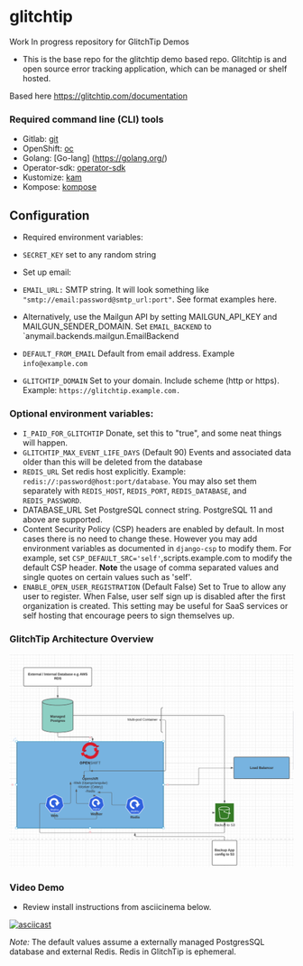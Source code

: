 # glitchtip
Work In progress repository for GlitchTip Demos 


- This is the base repo for the glitchtip demo based repo. Glitchtip is and open source error tracking application, which can be managed or shelf hosted. 

Based here https://glitchtip.com/documentation


### Required command line (CLI) tools

- Gitlab: [git](https://gitlab.com/glitchtip)
- OpenShift: [oc](https://docs.openshift.com/container-platform/4.2/cli_reference/openshift_cli/getting-started-cli.html#cli-installing-cli_cli-developer-commands)
- Golang: [Go-lang] (https://golang.org/)
- Operator-sdk: [operator-sdk](https://sdk.operatorframework.io/)
- Kustomize: [kam](https://kubectl.docs.kubernetes.io/installation/kustomize/)
- Kompose: [kompose](https://kompose.io/getting-started/)


## Configuration
- Required environment variables:

- `SECRET_KEY` set to any random string
- Set up email:
- `EMAIL_URL:` SMTP string. It will look something like `"smtp://email:password@smtp_url:port"`. See format examples here.
- Alternatively, use the Mailgun API by setting MAILGUN_API_KEY and MAILGUN_SENDER_DOMAIN. Set `EMAIL_BACKEND` to `anymail.backends.mailgun.EmailBackend
- `DEFAULT_FROM_EMAIL` Default from email address. Example `info@example.com`
- `GLITCHTIP_DOMAIN` Set to your domain. Include scheme (http or https). Example: `https://glitchtip.example.com.`

### Optional environment variables:

- `I_PAID_FOR_GLITCHTIP` Donate, set this to "true", and some neat things will happen. 
- `GLITCHTIP_MAX_EVENT_LIFE_DAYS` (Default 90) Events and associated data older than this will be deleted from the database
- `REDIS_URL` Set redis host explicitly. Example: `redis://:password@host:port/database`. You may also set them separately with `REDIS_HOST`, `REDIS_PORT`, `REDIS_DATABASE`, and `REDIS_PASSWORD`.
- DATABASE_URL Set PostgreSQL connect string. PostgreSQL 11 and above are supported.
- Content Security Policy (CSP) headers are enabled by default. In most cases there is no need to change these. However you may add environment variables as documented in `django-csp` to modify them. For example, set `CSP_DEFAULT_SRC='self'`,scripts.example.com to modify the default CSP header. **Note** the usage of comma separated values and single quotes on certain values such as 'self'.
- `ENABLE_OPEN_USER_REGISTRATION` (Default False) Set to True to allow any user to register. When False, user self sign up is disabled after the first organization is created. This setting may be useful for SaaS services or self hosting that encourage peers to sign themselves up.


### GlitchTip Architecture Overview

![Glitchtip](https://github.com/rh-cssre/glitchtip/blob/update_architecture/images/glitchtiparchitecture.png)


### Video Demo

- Review install instructions from asciicinema below.

[![asciicast](https://asciinema.org/a/pUWA9FVVlS2cXUV5V9YWVqB6e.svg)](https://asciinema.org/a/pUWA9FVVlS2cXUV5V9YWVqB6e)

*Note:* The default values assume a externally managed PostgresSQL database and external Redis. Redis in GlitchTip is ephemeral.

